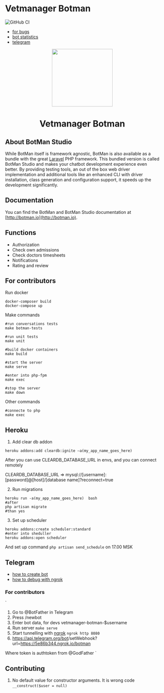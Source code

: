 # Vetmanager Botman

![GitHub CI](https://github.com/otis22/vetmanager-botman/workflows/CI/badge.svg)

* [for bugs](https://forms.gle/TYdpek6jYDzkTPBP8)
* [bot statistics](http://vetmanager-botman.herokuapp.com/stats)
* [telegram](https://t.me/vetmanager_bot)

<p align="center"><img height="188" width="198" src="https://botman.io/img/botman.png"></p>
<h1 align="center">Vetmanager Botman</h1>

## About BotMan Studio

While BotMan itself is framework agnostic, BotMan is also available as a bundle with the great [Laravel](https://laravel.com) PHP framework. This bundled version is called BotMan Studio and makes your chatbot development experience even better. By providing testing tools, an out of the box web driver implementation and additional tools like an enhanced CLI with driver installation, class generation and configuration support, it speeds up the development significantly.

## Documentation

You can find the BotMan and BotMan Studio documentation at [http://botman.io](http://botman.io).

## Functions 

- Authorization
- Check own admissions
- Check doctors timesheets
- Notifications
- Rating and review

## For contributors 

Run docker 

```shell
docker-composer build
docker-compose up
```

Make commands
```shell
#run conversations tests
make botman-tests

#run unit tests
make unit

#build docker containers
make build

#start the server
make serve

#enter into php-fpm
make exec

#stop the server
make down
```

Other commands
```shell
#connecte to php
make exec
```

## Heroku 

1. Add clear db addon
```shell
heroku addons:add cleardb:ignite –a(my_app_name_goes_here)
```
After you can use CLEARDB_DATABASE_URL in envs, and you can connect remotely

CLEARDB_DATABASE_URL => mysql://[username]:[password]@[host]/[database name]?reconnect=true

2. Run migrations
```shell
heroku run -a(my_app_name_goes_here)  bash 
#after
php artisan migrate
#than yes
```

3. Set up scheduler

```shell
heroku addons:create scheduler:standard
#enter into sheduller
heroku addons:open scheduler
```

And set up command `php artisan send_schedule` on 17.00 MSK

## Telegram 

* [how to create bot](https://unnikked.ga/getting-started-with-telegram-bots-9e467d922d69)
* [how to debug with ngrok](https://unnikked.ga/make-your-telegram-bot-with-laravel-and-botman-b8199e58461d)

### For contributors 

`
1. Go to @BotFather in Telegram
1. Press /newbot
1. Enter bot data, for devs vetmanager-botman-$username
1. Run server `make serve`
1. Start tunnelling with [ngrok](https://otis22.github.io/ngrok,/utils/2021/02/03/ngrok-is-pretty-cool.html) `ngrok http 8080`
1. https://api.telegram.org/bot<token>/setWebhook?url=https://5e86b344.ngrok.io/botman

Where token is authtoken from @GodFather
`

## Contributing 

1. No default value for constructor arguments. It is wrong code `__construct($user = null)` 
